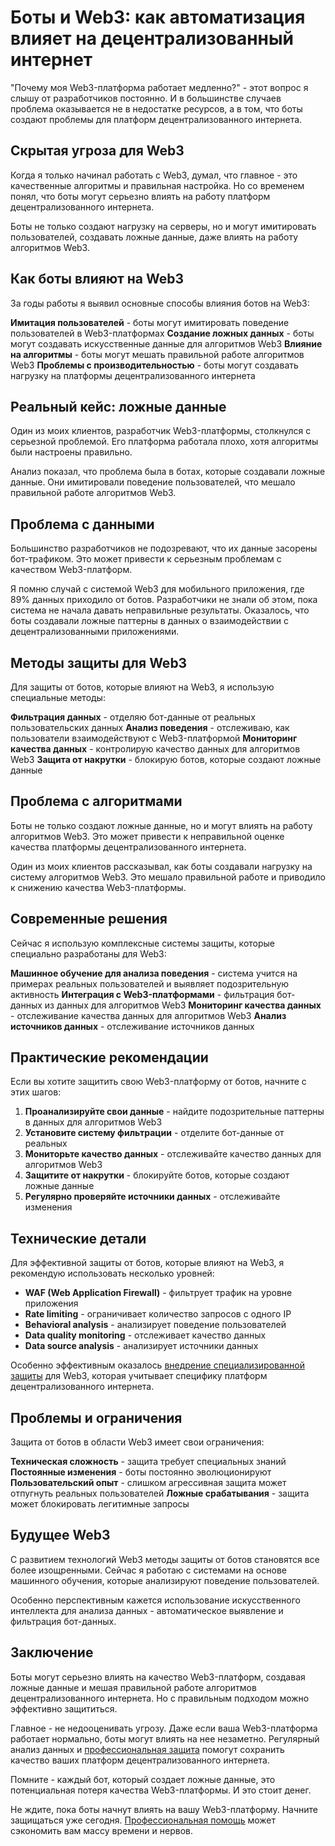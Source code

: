 ﻿# Боты и Web3: как автоматизация влияет на децентрализованный интернет

"Почему моя Web3-платформа работает медленно?" - этот вопрос я слышу от разработчиков постоянно. И в большинстве случаев проблема оказывается не в недостатке ресурсов, а в том, что боты создают проблемы для платформ децентрализованного интернета.

## Скрытая угроза для Web3

Когда я только начинал работать с Web3, думал, что главное - это качественные алгоритмы и правильная настройка. Но со временем понял, что боты могут серьезно влиять на работу платформ децентрализованного интернета.

Боты не только создают нагрузку на серверы, но и могут имитировать пользователей, создавать ложные данные, даже влиять на работу алгоритмов Web3.

## Как боты влияют на Web3

За годы работы я выявил основные способы влияния ботов на Web3:

**Имитация пользователей** - боты могут имитировать поведение пользователей в Web3-платформах
**Создание ложных данных** - боты могут создавать искусственные данные для алгоритмов Web3
**Влияние на алгоритмы** - боты могут мешать правильной работе алгоритмов Web3
**Проблемы с производительностью** - боты могут создавать нагрузку на платформы децентрализованного интернета

## Реальный кейс: ложные данные

Один из моих клиентов, разработчик Web3-платформы, столкнулся с серьезной проблемой. Его платформа работала плохо, хотя алгоритмы были настроены правильно.

Анализ показал, что проблема была в ботах, которые создавали ложные данные. Они имитировали поведение пользователей, что мешало правильной работе алгоритмов Web3.

## Проблема с данными

Большинство разработчиков не подозревают, что их данные засорены бот-трафиком. Это может привести к серьезным проблемам с качеством Web3-платформ.

Я помню случай с системой Web3 для мобильного приложения, где 89% данных приходило от ботов. Разработчики не знали об этом, пока система не начала давать неправильные результаты. Оказалось, что боты создавали ложные паттерны в данных о взаимодействии с децентрализованными приложениями.

## Методы защиты для Web3

Для защиты от ботов, которые влияют на Web3, я использую специальные методы:

**Фильтрация данных** - отделяю бот-данные от реальных пользовательских данных
**Анализ поведения** - отслеживаю, как пользователи взаимодействуют с Web3-платформой
**Мониторинг качества данных** - контролирую качество данных для алгоритмов Web3
**Защита от накрутки** - блокирую ботов, которые создают ложные данные

## Проблема с алгоритмами

Боты не только создают ложные данные, но и могут влиять на работу алгоритмов Web3. Это может привести к неправильной оценке качества платформы децентрализованного интернета.

Один из моих клиентов рассказывал, как боты создавали нагрузку на систему алгоритмов Web3. Это мешало правильной работе и приводило к снижению качества Web3-платформы.

## Современные решения

Сейчас я использую комплексные системы защиты, которые специально разработаны для Web3:

**Машинное обучение для анализа поведения** - система учится на примерах реальных пользователей и выявляет подозрительную активность
**Интеграция с Web3-платформами** - фильтрация бот-данных из данных для алгоритмов Web3
**Мониторинг качества данных** - отслеживание качества данных для алгоритмов Web3
**Анализ источников данных** - отслеживание источников данных

## Практические рекомендации

Если вы хотите защитить свою Web3-платформу от ботов, начните с этих шагов:

1. **Проанализируйте свои данные** - найдите подозрительные паттерны в данных для алгоритмов Web3
2. **Установите систему фильтрации** - отделите бот-данные от реальных
3. **Мониторьте качество данных** - отслеживайте качество данных для алгоритмов Web3
4. **Защитите от накрутки** - блокируйте ботов, которые создают ложные данные
5. **Регулярно проверяйте источники данных** - отслеживайте изменения

## Технические детали

Для эффективной защиты от ботов, которые влияют на Web3, я рекомендую использовать несколько уровней:

- **WAF (Web Application Firewall)** - фильтрует трафик на уровне приложения
- **Rate limiting** - ограничивает количество запросов с одного IP
- **Behavioral analysis** - анализирует поведение пользователей
- **Data quality monitoring** - отслеживает качество данных
- **Data source analysis** - анализирует источники данных

Особенно эффективным оказалось [внедрение специализированной защиты](https://progaem.com/ustanovka-antibota-usluga-po-zashhite-ot-botov-vashih-sajtov-na-razlichnyh-cms-sistemah.html) для Web3, которая учитывает специфику платформ децентрализованного интернета.

## Проблемы и ограничения

Защита от ботов в области Web3 имеет свои ограничения:

**Техническая сложность** - защита требует специальных знаний
**Постоянные изменения** - боты постоянно эволюционируют
**Пользовательский опыт** - слишком агрессивная защита может отпугнуть реальных пользователей
**Ложные срабатывания** - защита может блокировать легитимные запросы

## Будущее Web3

С развитием технологий Web3 методы защиты от ботов становятся все более изощренными. Сейчас я работаю с системами на основе машинного обучения, которые анализируют поведение пользователей.

Особенно перспективным кажется использование искусственного интеллекта для анализа данных - автоматическое выявление и фильтрация бот-данных.

## Заключение

Боты могут серьезно влиять на качество Web3-платформ, создавая ложные данные и мешая правильной работе алгоритмов децентрализованного интернета. Но с правильным подходом можно эффективно защититься.

Главное - не недооценивать угрозу. Даже если ваша Web3-платформа работает нормально, боты могут влиять на нее незаметно. Регулярный анализ данных и [профессиональная защита](https://progaem.com/ustanovka-antibota-usluga-po-zashhite-ot-botov-vashih-sajtov-na-razlichnyh-cms-sistemah.html) помогут сохранить качество ваших платформ децентрализованного интернета.

Помните - каждый бот, который создает ложные данные, это потенциальная потеря качества Web3-платформы. И это стоит денег.

Не ждите, пока боты начнут влиять на вашу Web3-платформу. Начните защищаться уже сегодня. [Профессиональная помощь](https://progaem.com/ustanovka-antibota-usluga-po-zashhite-ot-botov-vashih-sajtov-na-razlichnyh-cms-sistemah.html) может сэкономить вам массу времени и нервов.
